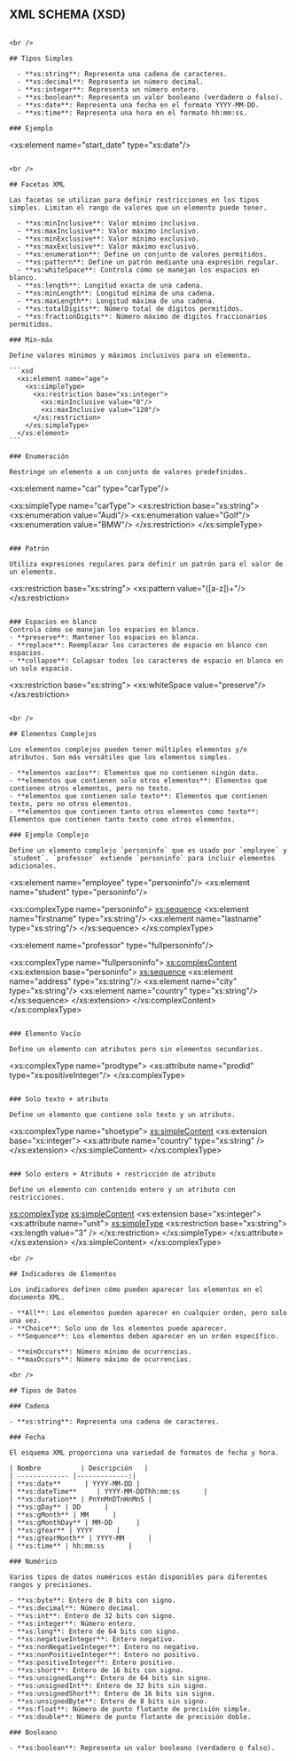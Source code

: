 ## XML SCHEMA (XSD)
~~~~

<br />

## Tipos Simples

  - **xs:string**: Representa una cadena de caracteres.
  - **xs:decimal**: Representa un número decimal.
  - **xs:integer**: Representa un número entero.
  - **xs:boolean**: Representa un valor booleano (verdadero o falso).
  - **xs:date**: Representa una fecha en el formato YYYY-MM-DD.
  - **xs:time**: Representa una hora en el formato hh:mm:ss.

### Ejemplo
~~~~
<xs:element name="start_date" type="xs:date"/>
~~~~

<br />

## Facetas XML

Las facetas se utilizan para definir restricciones en los tipos simples. Limitan el rango de valores que un elemento puede tener.

  - **xs:minInclusive**: Valor mínimo inclusivo.
  - **xs:maxInclusive**: Valor máximo inclusivo.
  - **xs:minExclusive**: Valor mínimo exclusivo.
  - **xs:maxExclusive**: Valor máximo exclusivo.
  - **xs:enumeration**: Define un conjunto de valores permitidos.
  - **xs:pattern**: Define un patrón mediante una expresión regular.
  - **xs:whiteSpace**: Controla cómo se manejan los espacios en blanco.
  - **xs:length**: Longitud exacta de una cadena.
  - **xs:minLength**: Longitud mínima de una cadena.
  - **xs:maxLength**: Longitud máxima de una cadena.
  - **xs:totalDigits**: Número total de dígitos permitidos.
  - **xs:fractionDigits**: Número máximo de dígitos fraccionarios permitidos.

### Min-máx

Define valores mínimos y máximos inclusivos para un elemento.

```xsd
  <xs:element name="age">
    <xs:simpleType>
      <xs:restriction base="xs:integer">
        <xs:minInclusive value="0"/>
        <xs:maxInclusive value="120"/>
      </xs:restriction>
    </xs:simpleType>
  </xs:element> 
```

### Enumeración

Restringe un elemento a un conjunto de valores predefinidos.
~~~~
<xs:element name="car" type="carType"/>

<xs:simpleType name="carType">
  <xs:restriction base="xs:string">
    <xs:enumeration value="Audi"/>
    <xs:enumeration value="Golf"/>
    <xs:enumeration value="BMW"/>
  </xs:restriction>
</xs:simpleType>
~~~~

### Patrón

Utiliza expresiones regulares para definir un patrón para el valor de un elemento.
~~~~
<xs:restriction base="xs:string">
  <xs:pattern value="([a-z])+"/>
</xs:restriction>
~~~~

### Espacios en blanco
Controla cómo se manejan los espacios en blanco.
- **preserve**: Mantener los espacios en blanco.
- **replace**: Reemplazar los caracteres de espacio en blanco con espacios.
- **collapse**: Colapsar todos los caracteres de espacio en blanco en un solo espacio.

~~~~
<xs:restriction base="xs:string">
  <xs:whiteSpace value="preserve"/>
</xs:restriction>
~~~~

<br />

## Elementos Complejos

Los elementos complejos pueden tener múltiples elementos y/o atributos. Son más versátiles que los elementos simples.

- **elementos vacíos**: Elementos que no contienen ningún dato.
- **elementos que contienen solo otros elementos**: Elementos que contienen otros elementos, pero no texto.
- **elementos que contienen solo texto**: Elementos que contienen texto, pero no otros elementos.
- **elementos que contienen tanto otros elementos como texto**: Elementos que contienen tanto texto como otros elementos.

### Ejemplo Complejo

Define un elemento complejo `personinfo` que es usado por `employee` y `student`. `professor` extiende `personinfo` para incluir elementos adicionales.
~~~~
<xs:element name="employee" type="personinfo"/>
<xs:element name="student" type="personinfo"/>

<xs:complexType name="personinfo">
  <xs:sequence>
    <xs:element name="firstname" type="xs:string"/>
    <xs:element name="lastname" type="xs:string"/>
  </xs:sequence>
</xs:complexType>

<xs:element name="professor" type="fullpersoninfo"/>

<xs:complexType name="fullpersoninfo">
  <xs:complexContent>
    <xs:extension base="personinfo">
      <xs:sequence>
        <xs:element name="address" type="xs:string"/>
        <xs:element name="city" type="xs:string"/>
        <xs:element name="country" type="xs:string"/>
      </xs:sequence>
    </xs:extension>
  </xs:complexContent>
</xs:complexType> 
~~~~

### Elemento Vacío

Define un elemento con atributos pero sin elementos secundarios.
~~~~
<xs:complexType name="prodtype">
  <xs:attribute name="prodid" type="xs:positiveInteger"/>
</xs:complexType>
~~~~

### Solo texto + atributo

Define un elemento que contiene solo texto y un atributo.
~~~~
<xs:complexType name="shoetype">
  <xs:simpleContent>
    <xs:extension base="xs:integer">
      <xs:attribute name="country" type="xs:string" />
    </xs:extension>
  </xs:simpleContent>
</xs:complexType>
~~~~

### Solo entero + Atributo + restricción de atributo

Define un elemento con contenido entero y un atributo con restricciones.
~~~~
<xs:complexType>
  <xs:simpleContent>
    <xs:extension base="xs:integer">
      <xs:attribute name="unit">
        <xs:simpleType>
          <xs:restriction base="xs:string">
            <xs:length value="3" />
          </xs:restriction>
        </xs:simpleType>
      </xs:attribute>
    </xs:extension>
  </xs:simpleContent>
</xs:complexType>
~~~~
<br />

## Indicadores de Elementos

Los indicadores definen cómo pueden aparecer los elementos en el documento XML.

- **All**: Los elementos pueden aparecer en cualquier orden, pero solo una vez.
- **Choice**: Solo uno de los elementos puede aparecer.
- **Sequence**: Los elementos deben aparecer en un orden específico.

- **minOccurs**: Número mínimo de ocurrencias.
- **maxOccurs**: Número máximo de ocurrencias.

<br />

## Tipos de Datos

### Cadena

- **xs:string**: Representa una cadena de caracteres.

### Fecha

El esquema XML proporciona una variedad de formatos de fecha y hora.

| Nombre          | Descripción   |
| ------------- |-------------:|
| **xs:date**      | YYYY-MM-DD |
| **xs:dateTime**     | YYYY-MM-DDThh:mm:ss      |
| **xs:duration** | PnYnMnDTnHnMnS |
| **xs:gDay** | DD      |
| **xs:gMonth** | MM      |
| **xs:gMonthDay** | MM-DD      |
| **xs:gYear** | YYYY      |
| **xs:gYearMonth** | YYYY-MM      |
| **xs:time** | hh:mm:ss      |

### Numérico

Varios tipos de datos numéricos están disponibles para diferentes rangos y precisiones.

- **xs:byte**: Entero de 8 bits con signo.
- **xs:decimal**: Número decimal.
- **xs:int**: Entero de 32 bits con signo.
- **xs:integer**: Número entero.
- **xs:long**: Entero de 64 bits con signo.
- **xs:negativeInteger**: Entero negativo.
- **xs:nonNegativeInteger**: Entero no negativo.
- **xs:nonPositiveInteger**: Entero no positivo.
- **xs:positiveInteger**: Entero positivo.
- **xs:short**: Entero de 16 bits con signo.
- **xs:unsignedLong**: Entero de 64 bits sin signo.
- **xs:unsignedInt**: Entero de 32 bits sin signo.
- **xs:unsignedShort**: Entero de 16 bits sin signo.
- **xs:unsignedByte**: Entero de 8 bits sin signo.
- **xs:float**: Número de punto flotante de precisión simple.
- **xs:double**: Número de punto flotante de precisión doble.

### Booleano

- **xs:boolean**: Representa un valor booleano (verdadero o falso).
